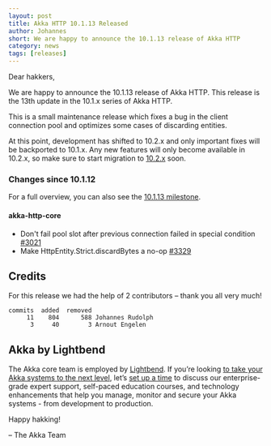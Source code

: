 ```yaml
---
layout: post
title: Akka HTTP 10.1.13 Released
author: Johannes
short: We are happy to announce the 10.1.13 release of Akka HTTP
category: news
tags: [releases]
---
```


Dear hakkers,

We are happy to announce the 10.1.13 release of Akka HTTP. This release is the 13th update in the 10.1.x series of Akka HTTP.

This is a small maintenance release which fixes a bug in the client connection pool and optimizes some cases of discarding
entities.

At this point, development has shifted to 10.2.x and only important fixes will be backported to 10.1.x. Any new features will only become available in 10.2.x, so make sure to start migration to [10.2.x](https://doc.akka.io/docs/akka-http/current/release-notes/10.2.x.html)
soon. 

### Changes since 10.1.12

For a full overview, you can also see the [10.1.13 milestone](https://github.com/akka/akka-http/milestone/56?closed=1).

#### akka-http-core

* Don't fail pool slot after previous connection failed in special condition [#3021](https://github.com/akka/akka-http/pull/3021)
* Make HttpEntity.Strict.discardBytes a no-op [#3329](https://github.com/akka/akka-http/pull/3329)

## Credits

For this release we had the help of 2 contributors – thank you all very much!

```
commits  added  removed
     11    804      588 Johannes Rudolph
      3     40        3 Arnout Engelen
```

## Akka by Lightbend

The Akka core team is employed by [Lightbend](https://www.lightbend.com/). If you’re looking [to take your Akka systems to the next level](https://www.lightbend.com/lightbend-platform-subscription), let’s [set up a time](https://lightbend.com/contact) to discuss our enterprise-grade expert support, self-paced education courses, and technology enhancements that help you manage, monitor and secure your Akka systems - from development to production.

Happy hakking!

– The Akka Team
